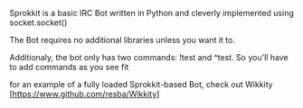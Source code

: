 Sprokkit is a basic IRC Bot written in Python and cleverly implemented using socket.socket()

The Bot requires no additional libraries unless you want it to.

Additionaly, the bot only has two commands: !test and ^test. So you'll have to add commands as you see fit

for an example of a fully loaded Sprokkit-based Bot, check out Wikkity [https://www.github.com/resba/Wikkity]